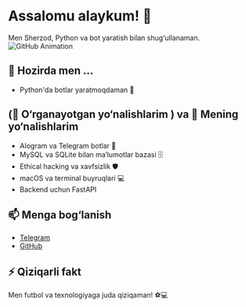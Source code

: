 # Assalomu alaykum! 👋  
Men Sherzod, Python va bot yaratish bilan shug‘ullanaman.  
![GitHub Animation](https://your-image-link.gif)

## 🔭 Hozirda men ...  
- Python'da botlar yaratmoqdaman 🤖  

 
## (🌱 O‘rganayotgan yo‘nalishlarim )  va 🚀 Mening yo‘nalishlarim  
- AIogram va Telegram botlar 📩  
- MySQL va SQLite bilan ma’lumotlar bazasi 🗄  
- Ethical hacking va xavfsizlik 🛡  
- macOS va terminal buyruqlari 💻 
- Backend uchun FastAPI  

## 📫 Menga bog‘lanish  
- [Telegram](https://t.me/sherzod2388)  
- [GitHub](https://github.com/sherzodjorayev)  

## ⚡️ Qiziqarli fakt  
Men futbol va texnologiyaga juda qiziqaman! ⚽️💻


